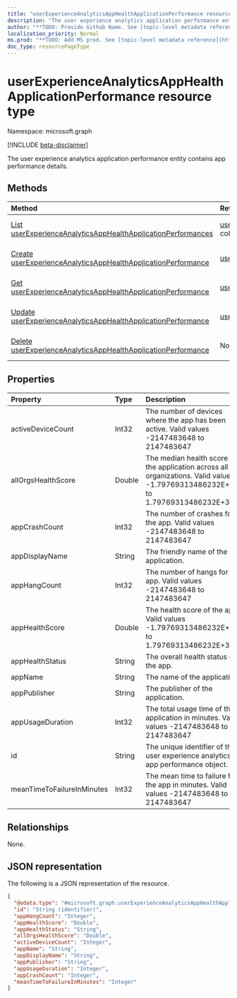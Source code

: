 ```yaml
---
title: "userExperienceAnalyticsAppHealthApplicationPerformance resource type"
description: "The user experience analytics application performance entity contains app performance details."
author: "**TODO: Provide Github Name. See [topic-level metadata reference](https://msgo.azurewebsites.net/add/document/guidelines/metadata.html#topic-level-metadata)**"
localization_priority: Normal
ms.prod: "**TODO: Add MS prod. See [topic-level metadata reference](https://msgo.azurewebsites.net/add/document/guidelines/metadata.html#topic-level-metadata)**"
doc_type: resourcePageType
---
```


# userExperienceAnalyticsAppHealthApplicationPerformance resource type

Namespace: microsoft.graph

[!INCLUDE [beta-disclaimer](../../includes/beta-disclaimer.md)]

The user experience analytics application performance entity contains app performance details.

## Methods
|Method|Return type|Description|
|:---|:---|:---|
|[List userExperienceAnalyticsAppHealthApplicationPerformances](../api/userexperienceanalyticsapphealthapplicationperformance-list.md)|[userExperienceAnalyticsAppHealthApplicationPerformance](../resources/userexperienceanalyticsapphealthapplicationperformance.md) collection|Get a list of the [userExperienceAnalyticsAppHealthApplicationPerformance](../resources/userexperienceanalyticsapphealthapplicationperformance.md) objects and their properties.|
|[Create userExperienceAnalyticsAppHealthApplicationPerformance](../api/userexperienceanalyticsapphealthapplicationperformance-create.md)|[userExperienceAnalyticsAppHealthApplicationPerformance](../resources/userexperienceanalyticsapphealthapplicationperformance.md)|Create a new [userExperienceAnalyticsAppHealthApplicationPerformance](../resources/userexperienceanalyticsapphealthapplicationperformance.md) object.|
|[Get userExperienceAnalyticsAppHealthApplicationPerformance](../api/userexperienceanalyticsapphealthapplicationperformance-get.md)|[userExperienceAnalyticsAppHealthApplicationPerformance](../resources/userexperienceanalyticsapphealthapplicationperformance.md)|Read the properties and relationships of a [userExperienceAnalyticsAppHealthApplicationPerformance](../resources/userexperienceanalyticsapphealthapplicationperformance.md) object.|
|[Update userExperienceAnalyticsAppHealthApplicationPerformance](../api/userexperienceanalyticsapphealthapplicationperformance-update.md)|[userExperienceAnalyticsAppHealthApplicationPerformance](../resources/userexperienceanalyticsapphealthapplicationperformance.md)|Update the properties of a [userExperienceAnalyticsAppHealthApplicationPerformance](../resources/userexperienceanalyticsapphealthapplicationperformance.md) object.|
|[Delete userExperienceAnalyticsAppHealthApplicationPerformance](../api/userexperienceanalyticsapphealthapplicationperformance-delete.md)|None|Deletes a [userExperienceAnalyticsAppHealthApplicationPerformance](../resources/userexperienceanalyticsapphealthapplicationperformance.md) object.|

## Properties
|Property|Type|Description|
|:---|:---|:---|
|activeDeviceCount|Int32|The number of devices where the app has been active. Valid values -2147483648 to 2147483647|
|allOrgsHealthScore|Double|The median health score of the application across all organizations. Valid values -1.79769313486232E+308 to 1.79769313486232E+308|
|appCrashCount|Int32|The number of crashes for the app. Valid values -2147483648 to 2147483647|
|appDisplayName|String|The friendly name of the application.|
|appHangCount|Int32|The number of hangs for the app. Valid values -2147483648 to 2147483647|
|appHealthScore|Double|The health score of the app. Valid values -1.79769313486232E+308 to 1.79769313486232E+308|
|appHealthStatus|String|The overall health status of the app.|
|appName|String|The name of the application.|
|appPublisher|String|The publisher of the application.|
|appUsageDuration|Int32|The total usage time of the application in minutes. Valid values -2147483648 to 2147483647|
|id|String|The unique identifier of the user experience analytics app performance object.|
|meanTimeToFailureInMinutes|Int32|The mean time to failure for the app in minutes. Valid values -2147483648 to 2147483647|

## Relationships
None.

## JSON representation
The following is a JSON representation of the resource.
<!-- {
  "blockType": "resource",
  "keyProperty": "id",
  "@odata.type": "microsoft.graph.userExperienceAnalyticsAppHealthApplicationPerformance",
  "openType": false
}
-->
``` json
{
  "@odata.type": "#microsoft.graph.userExperienceAnalyticsAppHealthApplicationPerformance",
  "id": "String (identifier)",
  "appHangCount": "Integer",
  "appHealthScore": "Double",
  "appHealthStatus": "String",
  "allOrgsHealthScore": "Double",
  "activeDeviceCount": "Integer",
  "appName": "String",
  "appDisplayName": "String",
  "appPublisher": "String",
  "appUsageDuration": "Integer",
  "appCrashCount": "Integer",
  "meanTimeToFailureInMinutes": "Integer"
}
```

